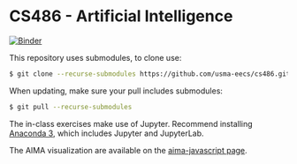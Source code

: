 # CS486 - Artificial Intelligence
[![Binder](http://mybinder.org/badge.svg)](https://mybinder.org/v2/gh/usma-eecs/cs486/master?urlpath=lab)

This repository uses submodules, to clone use:

```bash
$ git clone --recurse-submodules https://github.com/usma-eecs/cs486.git 
```

When updating, make sure your pull includes submodules:

```bash
$ git pull --recurse-submodules
```

The in-class exercises make use of Jupyter. Recommend installing [Anaconda 3](https://www.anaconda.com/download/#windows), which includes Jupyter and JupyterLab. 

The AIMA visualization are available on the [aima-javascript page](http://aimacode.github.io/aima-javascript/).
